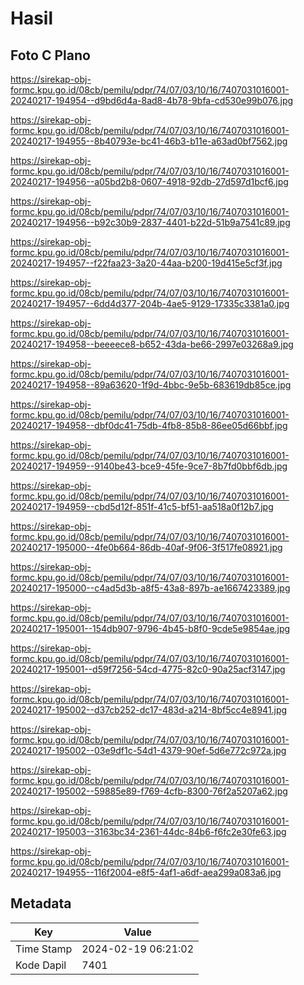 # Hasil

## Foto C Plano

https://sirekap-obj-formc.kpu.go.id/08cb/pemilu/pdpr/74/07/03/10/16/7407031016001-20240217-194954--d9bd6d4a-8ad8-4b78-9bfa-cd530e99b076.jpg

https://sirekap-obj-formc.kpu.go.id/08cb/pemilu/pdpr/74/07/03/10/16/7407031016001-20240217-194955--8b40793e-bc41-46b3-b11e-a63ad0bf7562.jpg

https://sirekap-obj-formc.kpu.go.id/08cb/pemilu/pdpr/74/07/03/10/16/7407031016001-20240217-194956--a05bd2b8-0607-4918-92db-27d597d1bcf6.jpg

https://sirekap-obj-formc.kpu.go.id/08cb/pemilu/pdpr/74/07/03/10/16/7407031016001-20240217-194956--b92c30b9-2837-4401-b22d-51b9a7541c89.jpg

https://sirekap-obj-formc.kpu.go.id/08cb/pemilu/pdpr/74/07/03/10/16/7407031016001-20240217-194957--f22faa23-3a20-44aa-b200-19d415e5cf3f.jpg

https://sirekap-obj-formc.kpu.go.id/08cb/pemilu/pdpr/74/07/03/10/16/7407031016001-20240217-194957--6dd4d377-204b-4ae5-9129-17335c3381a0.jpg

https://sirekap-obj-formc.kpu.go.id/08cb/pemilu/pdpr/74/07/03/10/16/7407031016001-20240217-194958--beeeece8-b652-43da-be66-2997e03268a9.jpg

https://sirekap-obj-formc.kpu.go.id/08cb/pemilu/pdpr/74/07/03/10/16/7407031016001-20240217-194958--89a63620-1f9d-4bbc-9e5b-683619db85ce.jpg

https://sirekap-obj-formc.kpu.go.id/08cb/pemilu/pdpr/74/07/03/10/16/7407031016001-20240217-194958--dbf0dc41-75db-4fb8-85b8-86ee05d66bbf.jpg

https://sirekap-obj-formc.kpu.go.id/08cb/pemilu/pdpr/74/07/03/10/16/7407031016001-20240217-194959--9140be43-bce9-45fe-9ce7-8b7fd0bbf6db.jpg

https://sirekap-obj-formc.kpu.go.id/08cb/pemilu/pdpr/74/07/03/10/16/7407031016001-20240217-194959--cbd5d12f-851f-41c5-bf51-aa518a0f12b7.jpg

https://sirekap-obj-formc.kpu.go.id/08cb/pemilu/pdpr/74/07/03/10/16/7407031016001-20240217-195000--4fe0b664-86db-40af-9f06-3f517fe08921.jpg

https://sirekap-obj-formc.kpu.go.id/08cb/pemilu/pdpr/74/07/03/10/16/7407031016001-20240217-195000--c4ad5d3b-a8f5-43a8-897b-ae1667423389.jpg

https://sirekap-obj-formc.kpu.go.id/08cb/pemilu/pdpr/74/07/03/10/16/7407031016001-20240217-195001--154db907-9796-4b45-b8f0-9cde5e9854ae.jpg

https://sirekap-obj-formc.kpu.go.id/08cb/pemilu/pdpr/74/07/03/10/16/7407031016001-20240217-195001--d59f7256-54cd-4775-82c0-90a25acf3147.jpg

https://sirekap-obj-formc.kpu.go.id/08cb/pemilu/pdpr/74/07/03/10/16/7407031016001-20240217-195002--d37cb252-dc17-483d-a214-8bf5cc4e8941.jpg

https://sirekap-obj-formc.kpu.go.id/08cb/pemilu/pdpr/74/07/03/10/16/7407031016001-20240217-195002--03e9df1c-54d1-4379-90ef-5d6e772c972a.jpg

https://sirekap-obj-formc.kpu.go.id/08cb/pemilu/pdpr/74/07/03/10/16/7407031016001-20240217-195002--59885e89-f769-4cfb-8300-76f2a5207a62.jpg

https://sirekap-obj-formc.kpu.go.id/08cb/pemilu/pdpr/74/07/03/10/16/7407031016001-20240217-195003--3163bc34-2361-44dc-84b6-f6fc2e30fe63.jpg

https://sirekap-obj-formc.kpu.go.id/08cb/pemilu/pdpr/74/07/03/10/16/7407031016001-20240217-194955--116f2004-e8f5-4af1-a6df-aea299a083a6.jpg


## Metadata

| Key        | Value               |
| ---------- | ------------------- |
| Time Stamp | 2024-02-19 06:21:02 |
| Kode Dapil | 7401                |



